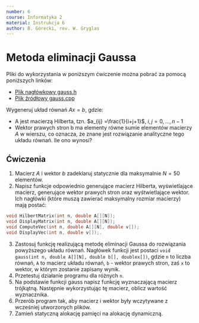 ```yaml
---
number: 6
course: Informatyka 2
material: Instrukcja 6
author: B. Górecki, rev. W. Gryglas
---
```


# Metoda eliminacji Gaussa

Pliki do wykorzystania w poniższym ćwiczenie można pobrać za pomocą poniższych linków:

 - [Plik nagłówkowy gauss.h](http://ccfd.github.io/courses/code/info2/gauss.h)
 - [Plik źródłowy gauss.cpp](http://ccfd.github.io/courses/code/info2/gauss.cpp)


Wygeneruj układ równań $Ax = b$, gdzie:
- A jest macierzą Hilberta, tzn. $a_{ij} =\frac{1}{i+j+1}$, $i, j= 0, ..., n − 1$
- Wektor prawych stron b ma elementy równe sumie elementów macierzy $A$ w wierszu, co oznacza, że znane jest rozwiązanie analityczne tego układu równań. Ile ono wynosi?

## Ćwiczenia
1. Macierz $A$ i wektor $b$ zadeklaruj statycznie dla maksymalnie $N = 50$ elementów.
2. Napisz funkcje odpowiednio generujące macierz Hilberta, wyświetlające macierz, generujące wektor prawych stron oraz wyśtwietlające wektor. Ich nagłówki (które muszą zawierać maksymalny rozmiar macierzy) mają postać:
```c++
void HilbertMatrix(int n, double A[][N]);
void DisplayMatrix(int n, double A[][N]);
void ComputeVec(int n, double A[][N], double v[]);
void DisplayVec(int n, double v[]);.
```
3. Zastosuj funkcję realizującą metodę eliminacji Gaussa do rozwiązania powyższego układu równań. Nagłówek funkcji jest postaci `void gauss(int n, double A[][N], double b[], doublex[])`, gdzie `n` to liczba równań, `A` to macierz układu równań, `b` - wektor prawych stron, zaś `x` to wektor, w którym zostanie zapisany wynik. 
4. Przetestuj działanie programu dla różnych `n`.
5. Na podstawie funkcji gauss napisz funkcję wyznaczającą macierz trójkątną. Następnie wykorzystując tę macierz, oblicz wartość wyznacznika.
6. Przerób program tak, aby macierz i wektor były wczytywane z wcześniej utworzonych plików.
7. Zamień statyczną alokację pamięci na alokację dynamiczną.